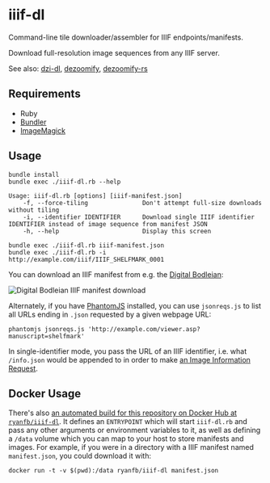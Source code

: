 # iiif-dl

Command-line tile downloader/assembler for IIIF endpoints/manifests.

Download full-resolution image sequences from any IIIF server.

See also: [dzi-dl](https://github.com/ryanfb/dzi-dl/), [dezoomify](https://github.com/lovasoa/dezoomify), [dezoomify-rs](https://github.com/lovasoa/dezoomify-rs)

## Requirements

 * Ruby
 * [Bundler](http://bundler.io/)
 * [ImageMagick](http://www.imagemagick.org/)
 
## Usage

    bundle install
    bundle exec ./iiif-dl.rb --help
    
    Usage: iiif-dl.rb [options] [iiif-manifest.json]
        -f, --force-tiling               Don't attempt full-size downloads without tiling
        -i, --identifier IDENTIFIER      Download single IIIF identifier IDENTIFIER instead of image sequence from manifest JSON
        -h, --help                       Display this screen
    
    bundle exec ./iiif-dl.rb iiif-manifest.json
    bundle exec ./iiif-dl.rb -i http://example.com/iiif/IIIF_SHELFMARK_0001

You can download an IIIF manifest from e.g. the [Digital Bodleian](http://digital.bodleian.ox.ac.uk/):

![Digital Bodleian IIIF manifest download](http://i.imgur.com/WQLemyw.png)

Alternately, if you have [PhantomJS](http://phantomjs.org/) installed, you can use `jsonreqs.js` to list all URLs ending in `.json` requested by a given webpage URL:

    phantomjs jsonreqs.js 'http://example.com/viewer.asp?manuscript=shelfmark'

In single-identifier mode, you pass the URL of an IIIF identifier, i.e. what `/info.json` would be appended to in order to make [an Image Information Request](https://iiif.io/api/image/2.1/#image-information-request).

## Docker Usage

There's also [an automated build for this repository on Docker Hub at `ryanfb/iiif-dl`](http://hub.docker.com/r/ryanfb/iiif-dl). It defines an `ENTRYPOINT` which will start `iiif-dl.rb` and pass any other arguments or environment variables to it, as well as defining a `/data` volume which you can map to your host to store manifests and images. For example, if you were in a directory with a IIIF manifest named `manifest.json`, you could download it with:

    docker run -t -v $(pwd):/data ryanfb/iiif-dl manifest.json
